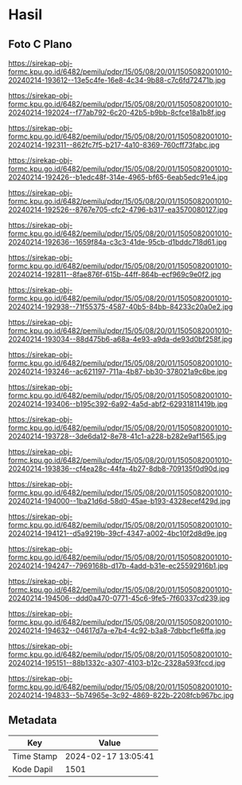 # Hasil

## Foto C Plano

https://sirekap-obj-formc.kpu.go.id/6482/pemilu/pdpr/15/05/08/20/01/1505082001010-20240214-193612--13e5c4fe-16e8-4c34-9b88-c7c6fd72471b.jpg

https://sirekap-obj-formc.kpu.go.id/6482/pemilu/pdpr/15/05/08/20/01/1505082001010-20240214-192024--f77ab792-6c20-42b5-b9bb-8cfce18a1b8f.jpg

https://sirekap-obj-formc.kpu.go.id/6482/pemilu/pdpr/15/05/08/20/01/1505082001010-20240214-192311--862fc7f5-b217-4a10-8369-760cff73fabc.jpg

https://sirekap-obj-formc.kpu.go.id/6482/pemilu/pdpr/15/05/08/20/01/1505082001010-20240214-192426--b1edc48f-314e-4965-bf65-6eab5edc91e4.jpg

https://sirekap-obj-formc.kpu.go.id/6482/pemilu/pdpr/15/05/08/20/01/1505082001010-20240214-192526--8767e705-cfc2-4796-b317-ea3570080127.jpg

https://sirekap-obj-formc.kpu.go.id/6482/pemilu/pdpr/15/05/08/20/01/1505082001010-20240214-192636--1659f84a-c3c3-41de-95cb-d1bddc718d61.jpg

https://sirekap-obj-formc.kpu.go.id/6482/pemilu/pdpr/15/05/08/20/01/1505082001010-20240214-192811--8fae876f-615b-44ff-864b-ecf969c9e0f2.jpg

https://sirekap-obj-formc.kpu.go.id/6482/pemilu/pdpr/15/05/08/20/01/1505082001010-20240214-192938--71f55375-4587-40b5-84bb-84233c20a0e2.jpg

https://sirekap-obj-formc.kpu.go.id/6482/pemilu/pdpr/15/05/08/20/01/1505082001010-20240214-193034--88d475b6-a68a-4e93-a9da-de93d0bf258f.jpg

https://sirekap-obj-formc.kpu.go.id/6482/pemilu/pdpr/15/05/08/20/01/1505082001010-20240214-193246--ac621197-711a-4b87-bb30-378021a9c6be.jpg

https://sirekap-obj-formc.kpu.go.id/6482/pemilu/pdpr/15/05/08/20/01/1505082001010-20240214-193406--b195c392-6a92-4a5d-abf2-62931811419b.jpg

https://sirekap-obj-formc.kpu.go.id/6482/pemilu/pdpr/15/05/08/20/01/1505082001010-20240214-193728--3de6da12-8e78-41c1-a228-b282e9af1565.jpg

https://sirekap-obj-formc.kpu.go.id/6482/pemilu/pdpr/15/05/08/20/01/1505082001010-20240214-193836--cf4ea28c-44fa-4b27-8db8-709135f0d90d.jpg

https://sirekap-obj-formc.kpu.go.id/6482/pemilu/pdpr/15/05/08/20/01/1505082001010-20240214-194000--1ba21d6d-58d0-45ae-b193-4328ecef429d.jpg

https://sirekap-obj-formc.kpu.go.id/6482/pemilu/pdpr/15/05/08/20/01/1505082001010-20240214-194121--d5a9219b-39cf-4347-a002-4bc10f2d8d9e.jpg

https://sirekap-obj-formc.kpu.go.id/6482/pemilu/pdpr/15/05/08/20/01/1505082001010-20240214-194247--7969168b-d17b-4add-b31e-ec25592916b1.jpg

https://sirekap-obj-formc.kpu.go.id/6482/pemilu/pdpr/15/05/08/20/01/1505082001010-20240214-194506--ddd0a470-0771-45c6-9fe5-7f60337cd239.jpg

https://sirekap-obj-formc.kpu.go.id/6482/pemilu/pdpr/15/05/08/20/01/1505082001010-20240214-194632--04617d7a-e7b4-4c92-b3a8-7dbbcf1e6ffa.jpg

https://sirekap-obj-formc.kpu.go.id/6482/pemilu/pdpr/15/05/08/20/01/1505082001010-20240214-195151--88b1332c-a307-4103-b12c-2328a593fccd.jpg

https://sirekap-obj-formc.kpu.go.id/6482/pemilu/pdpr/15/05/08/20/01/1505082001010-20240214-194833--5b74965e-3c92-4869-822b-2208fcb967bc.jpg


## Metadata

| Key        | Value               |
| ---------- | ------------------- |
| Time Stamp | 2024-02-17 13:05:41 |
| Kode Dapil | 1501                |



